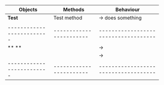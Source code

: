 |       Objects           |       Methods         |            Behaviour               |
|-------------------------|-----------------------|------------------------------------|
|**Test**                 | Test method         |   -> does something                  |
|                         |                     |                                      |
|-------------------------|-----------------------|------------------------------------|
|** **                    |                       |->                                  |
|                         |                       |->                                  |
|-------------------------|-----------------------|------------------------------------|
